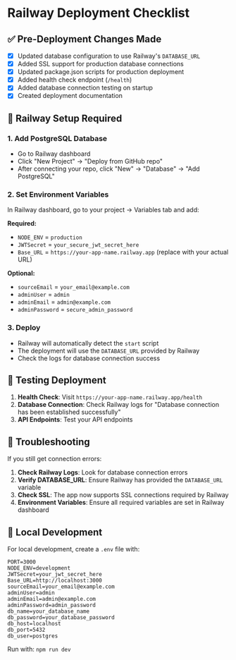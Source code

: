 # Railway Deployment Checklist

## ✅ Pre-Deployment Changes Made

- [x] Updated database configuration to use Railway's `DATABASE_URL`
- [x] Added SSL support for production database connections
- [x] Updated package.json scripts for production deployment
- [x] Added health check endpoint (`/health`)
- [x] Added database connection testing on startup
- [x] Created deployment documentation

## 🔧 Railway Setup Required

### 1. Add PostgreSQL Database
- Go to Railway dashboard
- Click "New Project" → "Deploy from GitHub repo"
- After connecting your repo, click "New" → "Database" → "Add PostgreSQL"

### 2. Set Environment Variables
In Railway dashboard, go to your project → Variables tab and add:

**Required:**
- `NODE_ENV` = `production`
- `JWTSecret` = `your_secure_jwt_secret_here`
- `Base_URL` = `https://your-app-name.railway.app` (replace with your actual URL)

**Optional:**
- `sourceEmail` = `your_email@example.com`
- `adminUser` = `admin`
- `adminEmail` = `admin@example.com`
- `adminPassword` = `secure_admin_password`

### 3. Deploy
- Railway will automatically detect the `start` script
- The deployment will use the `DATABASE_URL` provided by Railway
- Check the logs for database connection success

## 🧪 Testing Deployment

1. **Health Check**: Visit `https://your-app-name.railway.app/health`
2. **Database Connection**: Check Railway logs for "Database connection has been established successfully"
3. **API Endpoints**: Test your API endpoints

## 🐛 Troubleshooting

If you still get connection errors:

1. **Check Railway Logs**: Look for database connection errors
2. **Verify DATABASE_URL**: Ensure Railway has provided the `DATABASE_URL` variable
3. **Check SSL**: The app now supports SSL connections required by Railway
4. **Environment Variables**: Ensure all required variables are set in Railway dashboard

## 📝 Local Development

For local development, create a `.env` file with:

```env
PORT=3000
NODE_ENV=development
JWTSecret=your_jwt_secret_here
Base_URL=http://localhost:3000
sourceEmail=your_email@example.com
adminUser=admin
adminEmail=admin@example.com
adminPassword=admin_password
db_name=your_database_name
db_password=your_database_password
db_host=localhost
db_port=5432
db_user=postgres
```

Run with: `npm run dev` 